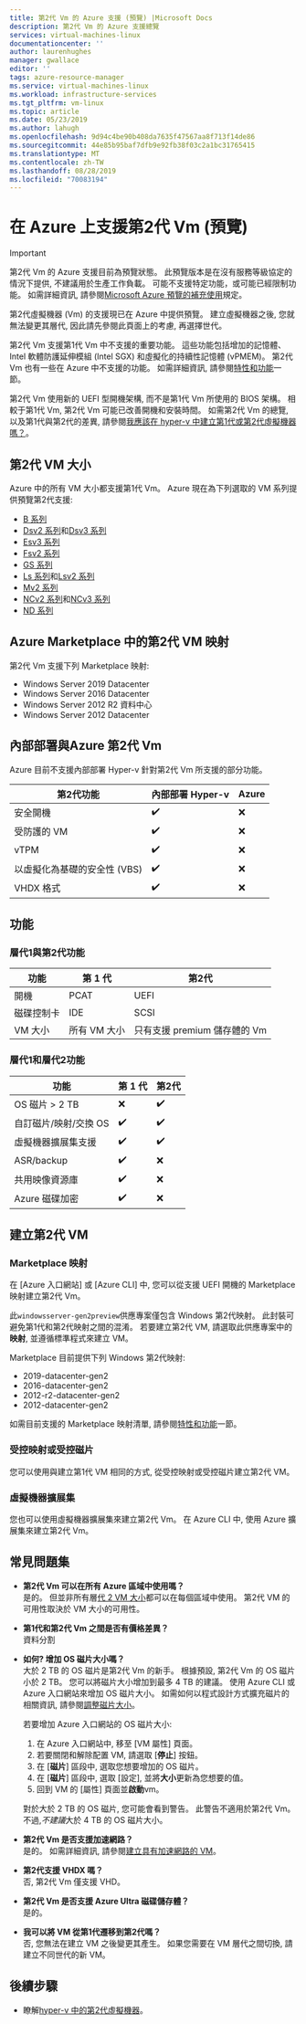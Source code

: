 ```yaml
---
title: 第2代 Vm 的 Azure 支援 (預覽) |Microsoft Docs
description: 第2代 Vm 的 Azure 支援總覽
services: virtual-machines-linux
documentationcenter: ''
author: laurenhughes
manager: gwallace
editor: ''
tags: azure-resource-manager
ms.service: virtual-machines-linux
ms.workload: infrastructure-services
ms.tgt_pltfrm: vm-linux
ms.topic: article
ms.date: 05/23/2019
ms.author: lahugh
ms.openlocfilehash: 9d94c4be90b408da7635f47567aa8f713f14de86
ms.sourcegitcommit: 44e85b95baf7dfb9e92fb38f03c2a1bc31765415
ms.translationtype: MT
ms.contentlocale: zh-TW
ms.lasthandoff: 08/28/2019
ms.locfileid: "70083194"
---
```

# <a name="support-for-generation-2-vms-preview-on-azure"></a>在 Azure 上支援第2代 Vm (預覽)

> [!IMPORTANT]
> 第2代 Vm 的 Azure 支援目前為預覽狀態。 此預覽版本是在沒有服務等級協定的情況下提供, 不建議用於生產工作負載。 可能不支援特定功能，或可能已經限制功能。
> 如需詳細資訊, 請參閱[Microsoft Azure 預覽的補充使用](https://azure.microsoft.com/support/legal/preview-supplemental-terms/)規定。 

第2代虛擬機器 (Vm) 的支援現已在 Azure 中提供預覽。 建立虛擬機器之後, 您就無法變更其層代, 因此請先參閱此頁面上的考慮, 再選擇世代。 

第2代 Vm 支援第1代 Vm 中不支援的重要功能。 這些功能包括增加的記憶體、Intel 軟體防護延伸模組 (Intel SGX) 和虛擬化的持續性記憶體 (vPMEM)。 第2代 Vm 也有一些在 Azure 中不支援的功能。 如需詳細資訊, 請參閱[特性和功能](#features-and-capabilities)一節。

第2代 Vm 使用新的 UEFI 型開機架構, 而不是第1代 Vm 所使用的 BIOS 架構。 相較于第1代 Vm, 第2代 Vm 可能已改善開機和安裝時間。 如需第2代 Vm 的總覽, 以及第1代與第2代的差異, 請參閱[我應該在 hyper-v 中建立第1代或第2代虛擬機器嗎？](https://docs.microsoft.com/windows-server/virtualization/hyper-v/plan/should-i-create-a-generation-1-or-2-virtual-machine-in-hyper-v)。

## <a name="generation-2-vm-sizes"></a>第2代 VM 大小

Azure 中的所有 VM 大小都支援第1代 Vm。 Azure 現在為下列選取的 VM 系列提供預覽第2代支援:

* [B 系列](https://docs.microsoft.com/azure/virtual-machines/linux/b-series-burstable)
* [Dsv2 系列](https://docs.microsoft.com/azure/virtual-machines/linux/sizes-general#dsv2-series)和[Dsv3 系列](https://docs.microsoft.com/azure/virtual-machines/linux/sizes-general#dsv3-series-1)
* [Esv3 系列](https://docs.microsoft.com/azure/virtual-machines/linux/sizes-memory#esv3-series)
* [Fsv2 系列](https://docs.microsoft.com/azure/virtual-machines/linux/sizes-compute#fsv2-series-1)
* [GS 系列](https://docs.microsoft.com/azure/virtual-machines/linux/sizes-previous-gen#gs-series)
* [Ls 系列](https://docs.microsoft.com/azure/virtual-machines/linux/sizes-previous-gen#ls-series)和[Lsv2 系列](https://docs.microsoft.com/azure/virtual-machines/linux/sizes-storage#lsv2-series)
* [Mv2 系列](https://docs.microsoft.com/azure/virtual-machines/linux/sizes-memory#mv2-series)
* [NCv2 系列](https://docs.microsoft.com/azure/virtual-machines/linux/sizes-gpu#ncv2-series)和[NCv3 系列](https://docs.microsoft.com/azure/virtual-machines/linux/sizes-gpu#ncv3-series)
* [ND 系列](https://docs.microsoft.com/azure/virtual-machines/linux/sizes-gpu#nd-series)

## <a name="generation-2-vm-images-in-azure-marketplace"></a>Azure Marketplace 中的第2代 VM 映射

第2代 Vm 支援下列 Marketplace 映射:

* Windows Server 2019 Datacenter
* Windows Server 2016 Datacenter
* Windows Server 2012 R2 資料中心
* Windows Server 2012 Datacenter

## <a name="on-premises-vs-azure-generation-2-vms"></a>內部部署與Azure 第2代 Vm

Azure 目前不支援內部部署 Hyper-v 針對第2代 Vm 所支援的部分功能。

| 第2代功能                | 內部部署 Hyper-v | Azure |
|-------------------------------------|---------------------|-------|
| 安全開機                         | :heavy_check_mark:  | :x:   |
| 受防護的 VM                         | :heavy_check_mark:  | :x:   |
| vTPM                                | :heavy_check_mark:  | :x:   |
| 以虛擬化為基礎的安全性 (VBS) | :heavy_check_mark:  | :x:   |
| VHDX 格式                         | :heavy_check_mark:  | :x:   |

## <a name="features-and-capabilities"></a>功能

### <a name="generation-1-vs-generation-2-features"></a>層代1與第2代功能

| 功能 | 第 1 代 | 第2代 |
|---------|--------------|--------------|
| 開機             | PCAT                      | UEFI                               |
| 磁碟控制卡 | IDE                       | SCSI                               |
| VM 大小         | 所有 VM 大小 | 只有支援 premium 儲存體的 Vm |

### <a name="generation-1-vs-generation-2-capabilities"></a>層代1和層代2功能

| 功能 | 第 1 代 | 第2代 |
|------------|--------------|--------------|
| OS 磁片 > 2 TB                    | :x:                        | :heavy_check_mark: |
| 自訂磁片/映射/交換 OS         | :heavy_check_mark:         | :heavy_check_mark: |
| 虛擬機器擴展集支援 | :heavy_check_mark:         | :heavy_check_mark: |
| ASR/backup                        | :heavy_check_mark:         | :x:                |
| 共用映像資源庫              | :heavy_check_mark:         | :x:                |
| Azure 磁碟加密             | :heavy_check_mark:         | :x:                |

## <a name="creating-a-generation-2-vm"></a>建立第2代 VM

### <a name="marketplace-image"></a>Marketplace 映射

在 [Azure 入口網站] 或 [Azure CLI] 中, 您可以從支援 UEFI 開機的 Marketplace 映射建立第2代 Vm。

此`windowsserver-gen2preview`供應專案僅包含 Windows 第2代映射。 此封裝可避免第1代和第2代映射之間的混淆。 若要建立第2代 VM, 請選取此供應專案中的**映射**, 並遵循標準程式來建立 VM。

Marketplace 目前提供下列 Windows 第2代映射:

* 2019-datacenter-gen2
* 2016-datacenter-gen2
* 2012-r2-datacenter-gen2
* 2012-datacenter-gen2

如需目前支援的 Marketplace 映射清單, 請參閱[特性和功能](#features-and-capabilities)一節。

### <a name="managed-image-or-managed-disk"></a>受控映射或受控磁片

您可以使用與建立第1代 VM 相同的方式, 從受控映射或受控磁片建立第2代 VM。

### <a name="virtual-machine-scale-sets"></a>虛擬機器擴展集

您也可以使用虛擬機器擴展集來建立第2代 Vm。 在 Azure CLI 中, 使用 Azure 擴展集來建立第2代 Vm。

## <a name="frequently-asked-questions"></a>常見問題集

* **第2代 Vm 可以在所有 Azure 區域中使用嗎？**  
    是的。 但並非所有層[代 2 VM 大小](#generation-2-vm-sizes)都可以在每個區域中使用。 第2代 VM 的可用性取決於 VM 大小的可用性。

* **第1代和第2代 Vm 之間是否有價格差異？**  
    資料分割

* **如何? 增加 OS 磁片大小嗎？**  
  大於 2 TB 的 OS 磁片是第2代 Vm 的新手。 根據預設, 第2代 Vm 的 OS 磁片小於 2 TB。 您可以將磁片大小增加到最多 4 TB 的建議。 使用 Azure CLI 或 Azure 入口網站來增加 OS 磁片大小。 如需如何以程式設計方式擴充磁片的相關資訊, 請參閱[調整磁片大小](expand-disks.md)。

  若要增加 Azure 入口網站的 OS 磁片大小:

  1. 在 Azure 入口網站中, 移至 [VM 屬性] 頁面。
  1. 若要關閉和解除配置 VM, 請選取 [**停止**] 按鈕。
  1. 在 [**磁片**] 區段中, 選取您想要增加的 OS 磁片。
  1. 在 [**磁片**] 區段中, 選取 [設定], 並將**大小**更新為您想要的值。
  1. 回到 VM 的 [屬性] 頁面並**啟動**vm。

  對於大於 2 TB 的 OS 磁片, 您可能會看到警告。 此警告不適用於第2代 Vm。 不過,*不建議*大於 4 TB 的 OS 磁片大小。

* **第2代 Vm 是否支援加速網路？**  
    是的。 如需詳細資訊, 請參閱[建立具有加速網路的 VM](../../virtual-network/create-vm-accelerated-networking-cli.md)。

* **第2代支援 VHDX 嗎？**  
    否, 第2代 Vm 僅支援 VHD。

* **第2代 Vm 是否支援 Azure Ultra 磁碟儲存體？**  
    是的。

* **我可以將 VM 從第1代遷移到第2代嗎？**  
    否, 您無法在建立 VM 之後變更其產生。 如果您需要在 VM 層代之間切換, 請建立不同世代的新 VM。

## <a name="next-steps"></a>後續步驟

* 瞭解[hyper-v 中的第2代虛擬機器](https://docs.microsoft.com/windows-server/virtualization/hyper-v/plan/should-i-create-a-generation-1-or-2-virtual-machine-in-hyper-v)。

